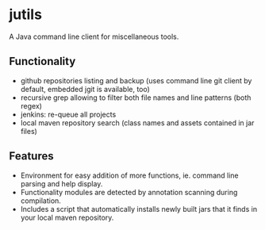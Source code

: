 # jutils

A Java command line client for miscellaneous tools.

## Functionality

* github repositories listing and backup (uses command line git client by default, embedded jgit is available, too)
* recursive grep allowing to filter both file names and line patterns (both regex)
* jenkins: re-queue all projects
* local maven repository search (class names and assets contained in jar files)

## Features

* Environment for easy addition of more functions, ie. command line parsing and help display.
* Functionality modules are detected by annotation scanning during compilation.
* Includes a script that automatically installs newly built jars that it finds in your local maven repository.
